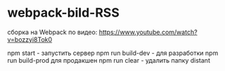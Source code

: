 # webpack-bild-RSS

сборка на Webpack по видео:
https://www.youtube.com/watch?v=bozzyi8Tok0


npm start - запустить сервер
npm run build-dev - для разработки
npm run build-prod для продакшен
npm run clear - удалить папку distant